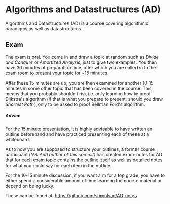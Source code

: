 # Algorithms and Datastructures (AD)

Algorithms and Datastructures (AD) is a course covering algorithmic paradigms as well as datastructures.

## Exam
The exam is oral. You come in and draw a topic at random such as *Divide and Conquer* or *Amortized Analysis*, just to give two examples. You then have 30 minutes of preparation time, after which you are called in to the exam room to present your topic for ~15 minutes.

After these 15 minutes are up, you are then examined for another 10-15 minutes in some other topic that has been covered in the course. This means that you probably shouldn't risk i.e. only learning how to proof Dijkstra's algorithm (if that is what you prepare to present, should you draw *Shortest Path*), only to be asked to proof Bellman Ford's algorithm.

##### Advice
For the 15 minute presentation, it is highly advisable to have written an outline beforehand and have practiced presenting each of these at a whiteboard. 

As to how you are supposed to structure your outlines, a former course participant *(NB: And author of this commit)* has created exam-notes for AD that for each exam topic contains the outline itself as well as detailed notes for what you could say for each item in the outline.

For the 10-15 minute discussion, if you want aim for a top grade, you have to either spend a considerable amount of time learning the course material or depend on being lucky.

These can be found at: <https://github.com/shmulvad/AD-notes>
